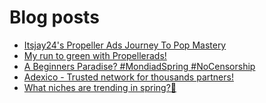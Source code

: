 # Blog posts
<!-- BLOG-POST-LIST:START -->
- [Itsjay24&#39;s Propeller Ads Journey To Pop Mastery](https://afflift.com/f/threads/itsjay24s-propeller-ads-journey-to-pop-mastery.10146/)
- [My run to green with Propellerads!](https://afflift.com/f/threads/my-run-to-green-with-propellerads.10440/)
- [A Beginners Paradise? #MondiadSpring #NoCensorship](https://afflift.com/f/threads/a-beginners-paradise-mondiadspring-nocensorship.10518/)
- [Adexico - Trusted network for thousands partners!](https://afflift.com/f/threads/adexico-trusted-network-for-thousands-partners.5592/)
- [What niches are trending in spring?💸](https://afflift.com/f/threads/what-niches-are-trending-in-spring-%F0%9F%92%B8.10517/)
<!-- BLOG-POST-LIST:END -->
